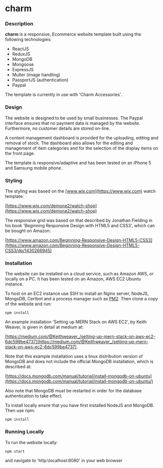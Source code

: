 # charm
### Description
**charm** is a responsive, Ecommerce website template built using the following technologies:
- ReactJS
- ReduxJS
- MongoDB
- Mongoose
- ExpressJS
- Multer (image handling)
- PassportJS (authentication)
- Paypal

The template is currently in use with 'Charm Accessories'.

### Design
The website is designed to be used by small businesses. The Paypal interface ensures that no payment data is managed by the 
website. Furthermore, no customer details are stored on-line. 

A content management dashboard is provided for the uploading, editing and
removal of stock. The dashboard also allows for the editing and management of item categories and for the selection of the 
display items on the front page.

The template is responsive/adaptive and has been tested on an iPhone 5 and Samsung mobile phone.

### Styling
The styling was based on the [www.wix.com](https://www.wix.com) watch template:

[https://www.wix.com/demone2/watch-shop](https://www.wix.com/demone2/watch-shop)

The responsive grid was based on that described by Jonathan Fielding in his book 'Beginning Responsive Design with HTML5 and CSS3', which can be bought on Amazon:

[https://www.amazon.com/Beginning-Responsive-Design-HTML5-CSS3](https://www.amazon.com/Beginning-Responsive-Design-HTML5-CSS3/dp/1430266945)

### Installation
The website can be installed on a cloud service, such as Amazon AWS, or locally on a PC. It has been tested on an Amazon, 
AWS EC2 Ubuntu instance. 

To host on an EC2 instance use SSH to install an Nginx server, NodeJS, MongoDB, Certbot and a process manager such as 
[PM2](http://pm2.keymetrics.io/). Then clone a copy of the website and run: 

```
npm install
```
An example installation 'Setting up MERN Stack on AWS EC2', by Keith Weaver, is given in detail at medium at:

[https://medium.com/@Keithweaver_/setting-up-mern-stack-on-aws-ec2-6dc599be4737](https://medium.com/@Keithweaver_/setting-up-mern-stack-on-aws-ec2-6dc599be4737).

Note that this example installation uses a linux distribution version of MongoDB and does not include the official MongoDB 
installation, which is described at:

[https://docs.mongodb.com/manual/tutorial/install-mongodb-on-ubuntu](https://docs.mongodb.com/manual/tutorial/install-mongodb-on-ubuntu/)

Also note that MongoDB must be restarted in order for the database authentication to take effect. 


To install locally ensire that you have first installed NodeJS and MongoDB. Then use npm: 

```
npm install
```
### Running Locally
To run the website locally: 
```
npm start
```
and navigate to 'http:\localhost:8080' in your web browser
